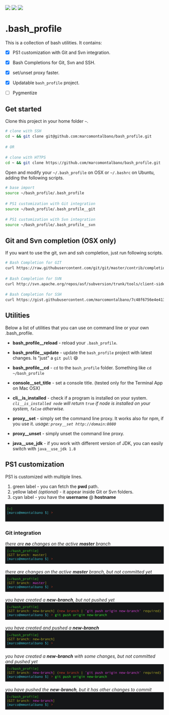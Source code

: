 ![](https://img.shields.io/badge/available_for-osx-green.svg?style=flat-square)
![](https://img.shields.io/badge/available_for-ubuntu-green.svg?style=flat-square)
![](https://img.shields.io/badge/available_for-windows-red.svg?style=flat-square)

# .bash_profile

This is a collection of bash utilities. It contains:

- [x] PS1 customization with Git and Svn integration.
- [x] Bash Completions for Git, Svn and SSH.
- [x] set/unset proxy faster.
- [x] Updatable `bash_profile` project.
- [ ] Pygmentize


## Get started

Clone this project in your home folder `~`.

```sh
# clone with SSH
cd ~ && git clone git@github.com:marcomontalbano/bash_profile.git

# OR

# clone with HTTPS
cd ~ && git clone https://github.com/marcomontalbano/bash_profile.git
```

Open and modify your `~/.bash_profile` on OSX or `~/.bashrc` on Ubuntu, adding the following scripts.

```sh
# base import
source ~/bash_profile/.bash_profile

# PS1 customization with Git integration
source ~/bash_profile/.bash_profile__git

# PS1 customization with Svn integration
source ~/bash_profile/.bash_profile__svn
```


## Git and Svn completion (OSX only)

If you want to use the git, svn and ssh completion, just run following scripts.

```sh
# Bash Completion for GIT
curl https://raw.githubusercontent.com/git/git/master/contrib/completion/git-completion.bash -o ~/bash_profile/.bash_completion_git

# Bash Completion for SVN
curl http://svn.apache.org/repos/asf/subversion/trunk/tools/client-side/bash_completion -o ~/bash_profile/.bash_completion_svn

# Bash Completion for SSH
curl https://gist.githubusercontent.com/marcomontalbano/7c48f6756e4e4133c30fdb8e1fff3100/raw -o ~/bash_profile/.bash_completion_ssh
```


## Utilities

Below a list of utilities that you can use on command line or your own .bash_profile.

- **bash_profile__reload** - reload your `.bash_profile`.

- **bash_profile__update** - update the `bash_profile` project with latest changes. Is "just" a `git pull` :smile:

- **bash_profile__cd** - `cd` to the `bash_profile` folder. Something like `cd ~/bash_profile`

- **console__set_title** - set a console title. (tested only for the Terminal App on Mac OSX)

- **cli__is_installed** - check if a program is installed on your system. *`cli__is_installed node` will return `true` if node is installed on your system, `false` otherwise.*

- **proxy__set** - simply set the command line proxy. It works also for npm, if you use it. *usage: `proxy__set http://domain:8080`*

- **proxy__unset** - simply unset the command line proxy.

- **java__use_jdk** - if you work with different version of JDK, you can easily switch with `java__use_jdk 1.8`


## PS1 customization

PS1 is customized with multiple lines.

1. green label - you can fetch the **pwd** path.
1. yellow label _(optional)_ - it appear inside Git or Svn folders.
1. cyan label - you have the **username** @ **hostname**

![](images/PS1.png)


### Git integration

_there are **no** changes on the active **master** branch_
![](images/git--no-changes.png)

_there are changes on the active **master** branch, but not committed yet_
![](images/git--with-changes.png)

_you have created a **new-branch**, but not pushed yet_
![](images/git--new-branch-no-changes--text.png)

_you have created and pushed a **new-branch**_
![](images/git--new-branch-no-changes-pushed.png)

_you have created a **new-branch** with some changes, but not committed and pushed yet_
![](images/git--new-branch-with-changes--text.png)

_you have pushed the **new-branch**, but it has other changes to commit_
![](images/git--new-branch-with-changes-pushed.png)
